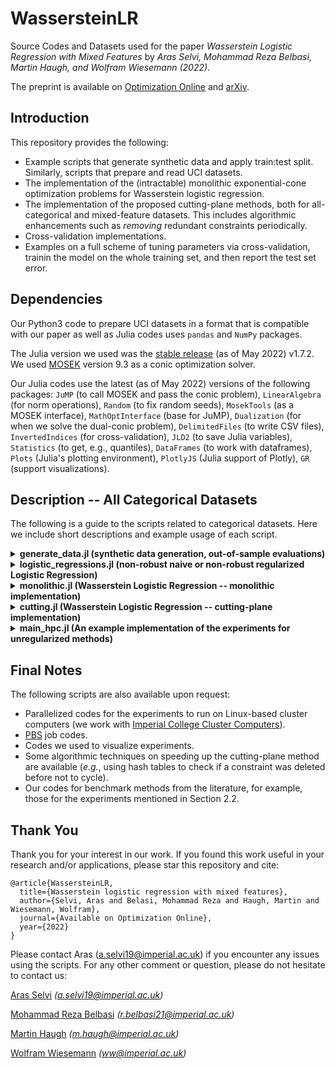 # WassersteinLR
Source Codes and Datasets used for the paper _Wasserstein Logistic Regression with Mixed Features_ by _Aras Selvi, Mohammad Reza Belbasi, Martin Haugh, and Wolfram Wiesemann (2022)_.

The preprint is available on [Optimization Online](http://www.optimization-online.org/) and [arXiv](https://arxiv.org/). 

## Introduction
This repository provides the following:
- Example scripts that generate synthetic data and apply train:test split. Similarly, scripts that prepare and read UCI datasets.
- The implementation of the (intractable) monolithic exponential-cone optimization problems for Wasserstein logistic regression.
- The implementation of the proposed cutting-plane methods, both for all-categorical and mixed-feature datasets. This includes algorithmic enhancements such as *removing* redundant constraints periodically.
- Cross-validation implementations.
- Examples on a full scheme of tuning parameters via cross-validation, trainin the model on the whole training set, and then report the test set error.

## Dependencies
Our Python3 code to prepare UCI datasets in a format that is compatible with our paper as well as Julia codes uses `pandas` and `NumPy` packages.

The Julia version we used was the [stable release](https://julialang.org/downloads/#current_stable_release) (as of May 2022) v1.7.2. We used [MOSEK](https://www.mosek.com/downloads/) version 9.3 as a conic optimization solver. 

Our Julia codes use the latest (as of May 2022) versions of the following packages: `JuMP` (to call MOSEK and pass the conic problem), `LinearAlgebra` (for norm operations), `Random` (to fix random seeds), `MosekTools` (as a MOSEK interface), `MathOptInterface` (base for JuMP), `Dualization` (for when we solve the dual-conic problem), `DelimitedFiles` (to write CSV files), `InvertedIndices` (for cross-validation), `JLD2` (to save Julia variables), `Statistics` (to get, e.g., quantiles), `DataFrames` (to work with dataframes), `Plots` (Julia's plotting environment), `PlotlyJS` (Julia support of Plotly), `GR` (support visualizations). 

## Description -- All Categorical Datasets
The following is a guide to the scripts related to categorical datasets. Here we include short descriptions and example usage of each script.

<details>
  <summary> <b> generate_data.jl (synthetic data generation, out-of-sample evaluations) </b> </summary>
  
  Calling `generate_dataset(N, n)` returns a training set with `N` rows and `n` binary features, and a test set with `100N` rows and `n` binary features. To construct this data, we first construct a 'true' unit coefficient vector (*i.e.*, true betas and the intercept) at random. Then, we generate the $\pm 1$ predictors at random, and for each instance, we are finding the probability of that instance belonging to label $+1$. The label is then sampled via a Bernuolli distribution according to this probability.
  
  The function `train_test_split(X_raw,y_raw, split)` splits the given dataset `X_raw, y_raw` via a 80\%:20\% train:test ratio. The input `split` is an integer between $1$ and $20$ as in the paper we are randomly splitting UCI datasets $20$ times, and this number drives the random seed.
  
  For a given hypothesis --`beta` (coefficients) and `beta0` (intercept)-- calling `misclassification(X_test, y_test, beta, beta0)` returns the number of misclassified instances on the test set `X_test, y_test` using the hypothesis.
  
</details>

<details>
  <summary> <b> logistic_regressions.jl (non-robust naive or non-robust regularized Logistic Regression) </b> </summary>
  
  For a given training set `X, y`, calling `logistic_regression(X,y, groups; regular = 0, lambda = 0)` returns an optimized `JuMP` model for logistic regression trained on this set. To see the decisions, we call `model_summarize(model)`. Here, `groups` gives us the groups of binary variables that correspond to original categorical features. For example, if we have 4 predictors, we can have `groups = [1:1, 2:2, 3:3, 4:4]`, which means all binary variables are corresponding to original features, whereas `groups = [1:1, 2:4]` means the first binary variable corresponds to an original feature whereas second, third and fourth variables are the dummy variables for an original feature with three possible categories. Moreover, `regular = 0` calls the naive logistic regression, `regular = 1` calls the LASSO-regularized logistic regression, and `regular = 2` calls the Ridge-regularized logistic regression. In case where `regularized` is not zero, one should specify the regularization penalty parameter `lambda`. 
  
</details>

<details>
  <summary> <b> monolithic.jl (Wasserstein Logistic Regression -- monolithic implementation) </b> </summary>
  
  For a given training set `X, y`, as well as the list of dummies for each original feature `groups`, calling `monolithic_wasserstein(X, y, groups, epsilon; regular = 0, pen = 0, dual_conic = 0, metric = 0, p = 1, kappa = 1, restriction =0)` solves the Wasserstein DRO formulation of logistic regression. Here, the input `epsilon` is the radius of the Wasserstein ball. The input parameter `regular` is to set the regularization (0: no regularization, 1: LASSO, 2: Ridge) and in case of regularization the penalty parameter is given via `pen`. The input `dual_conic`, if set to 1, solves the dual exponential conic problem instead of the primal problem. The ground metric is decided by `metric`, and in our paper we always use `metric = 1` which corresponds to the feature-label metric, however, `metric = 0` is a coarse metric that returns $1$ if two instances are identical and $0$ otherwise. In case `metric= 1` is chosen as in our paper, the parameter `p` sets the $p$-norm to take for the dsitance $||x - x'||$ and `kappa` sets the $\kappa$-variable used in our distance metric to weigh the label mismatch.
  
</details>

<details>
  <summary> <b> cutting.jl (Wasserstein Logistic Regression -- cutting-plane implementation) </b> </summary>
  
  The function `cutting_wasserstein_updated` solves the Wasserstein DRO formulation of logistic regression via the cutting-plane method we propose. Needless to say, the output will be the same with the monolithic solution in `monolithic.jl`, though the solution is faster as demonstrated in Figure 2 of our paper. The input of this function is idential with those of `monolithic_wasserstein` in the file `monolithic.jl`. However, the output has an additional value, named `iteration`, standing for number of iterations the cutting-plane algorithm took before termination, as well as `solver_times` that returns the time MOSEK took to solve each sub-problem. 
    
</details>

<details>
  <summary> <b> main_hpc.jl (An example implementation of the experiments for unregularized methods) </b> </summary>
  
  The script that is called from the high performance computers for parallelized runs for *unregularized* non-robust logistic regression and *unregularized* Wasserstein logistic regression. There is a single function named `hpc(job_nr)` that takes a job number in, figures out the parameter setting we would like to run (*e.g.*, second UCI dataset, Wasserstein DRO, $\epsilon = 0.1$, $p=1$, $\kappa = 1$, third train:test split, etc.), and saves the relevant results via `jldsave` command of `JLD2` package. The so-called "relevant results" include 5-fold CV errors of the specific parameter setting, the optimal beta values over the whole training set (to be taken **if** decided from the validation steps), number of cutting-plane iterations it took over the whole training set, test-set error corresponding to the trained model (again, only to be reported **after** validating a model via cross validation). The set of `job_nr` to give, for example, for the first dataset, are $1-440$, and the second dataset are $441-880$, etc. The explanations can be seen as comments in this script.
    
</details>

## Final Notes
The following scripts are also available upon request:
- Parallelized codes for the experiments to run on Linux-based cluster computers (we work with [Imperial College Cluster Computers](https://www.imperial.ac.uk/computational-methods/hpc/)).
- [PBS](https://en.wikipedia.org/wiki/Portable_Batch_System) job codes.
- Codes we used to visualize experiments.
- Some algorithmic techniques on speeding up the cutting-plane method are available (*e.g.*, using hash tables to check if a constraint was deleted before not to cycle).
- Our codes for benchmark methods from the literature, for example, those for the experiments mentioned in Section 2.2.

## Thank You
Thank you for your interest in our work. If you found this work useful in your research and/or applications, please star this repository and cite:
```
@article{WassersteinLR,
  title={Wasserstein logistic regression with mixed features},
  author={Selvi, Aras and Belasi, Mohammad Reza and Haugh, Martin and Wiesemann, Wolfram},
  journal={Available on Optimization Online},
  year={2022}
}
```
Please contact Aras (a.selvi19@imperial.ac.uk) if you encounter any issues using the scripts. For any other comment or question, please do not hesitate to contact us:

[Aras Selvi](https://www.imperial.ac.uk/people/a.selvi19) _(a.selvi19@imperial.ac.uk)_

[Mohammad Reza Belbasi](https://uk.linkedin.com/in/mohammad-reza-belbasi-5267a512a) _(r.belbasi21@imperial.ac.uk)_

[Martin Haugh](https://martin-haugh.github.io/) _(m.haugh@imperial.ac.uk)_

[Wolfram Wiesemann](http://wp.doc.ic.ac.uk/wwiesema/) _(ww@imperial.ac.uk)_
